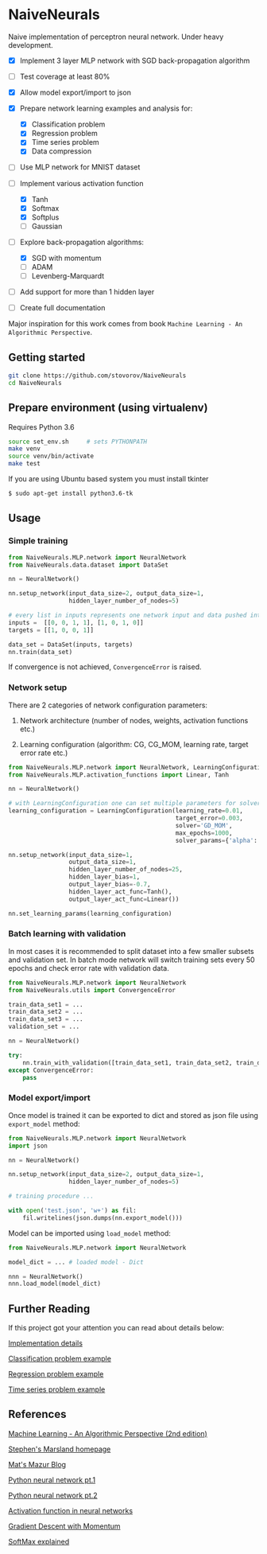 NaiveNeurals
============

Naive implementation of perceptron neural network. Under heavy development.


- [X] Implement 3 layer MLP network with SGD back-propagation algorithm
- [ ] Test coverage at least 80%
- [X] Allow model export/import to json
- [X] Prepare network learning examples and analysis for:
    - [X] Classification problem
    - [X] Regression problem
    - [X] Time series problem
    - [X] Data compression
- [ ] Use MLP network for MNIST dataset
- [ ] Implement various activation function
    - [X] Tanh
    - [X] Softmax
    - [X] Softplus
    - [ ] Gaussian
- [ ] Explore back-propagation algorithms:
    - [X] SGD with momentum
    - [ ] ADAM
    - [ ] Levenberg-Marquardt
- [ ] Add support for more than 1 hidden layer
- [ ] Create full documentation


Major inspiration for this work comes from book ``Machine Learning - An Algorithmic Perspective``.


Getting started
---------------

```bash
git clone https://github.com/stovorov/NaiveNeurals
cd NaiveNeurals
```


Prepare environment (using virtualenv)
--------------------------------------

Requires Python 3.6

```bash
source set_env.sh     # sets PYTHONPATH
make venv
source venv/bin/activate
make test
```

If you are using Ubuntu based system you must install tkinter

```bash
$ sudo apt-get install python3.6-tk
```

Usage
-----

### Simple training

```python
from NaiveNeurals.MLP.network import NeuralNetwork
from NaiveNeurals.data.dataset import DataSet

nn = NeuralNetwork()

nn.setup_network(input_data_size=2, output_data_size=1,
                 hidden_layer_number_of_nodes=5)

# every list in inputs represents one network input and data pushed into network
inputs =  [[0, 0, 1, 1], [1, 0, 1, 0]]
targets = [[1, 0, 0, 1]]

data_set = DataSet(inputs, targets)
nn.train(data_set)
```

If convergence is not achieved, ``ConvergenceError`` is raised.

### Network setup

There are 2 categories of network configuration parameters:

1. Network architecture (number of nodes, weights, activation functions etc.)

2. Learning configuration (algorithm: CG, CG_MOM, learning rate, target error rate etc.)

```python
from NaiveNeurals.MLP.network import NeuralNetwork, LearningConfiguration
from NaiveNeurals.MLP.activation_functions import Linear, Tanh

nn = NeuralNetwork()

# with LearningConfiguration one can set multiple parameters for solver algorithm 
learning_configuration = LearningConfiguration(learning_rate=0.01,
                                               target_error=0.003,
                                               solver='GD_MOM',
                                               max_epochs=1000,
                                               solver_params={'alpha': 0.95})

nn.setup_network(input_data_size=1,
                 output_data_size=1,
                 hidden_layer_number_of_nodes=25,
                 hidden_layer_bias=1,
                 output_layer_bias=-0.7,
                 hidden_layer_act_func=Tanh(),
                 output_layer_act_func=Linear())

nn.set_learning_params(learning_configuration)
```

### Batch learning with validation

In most cases it is recommended to split dataset into a few smaller subsets and validation set.
In batch mode network will switch training sets every 50 epochs and check error rate with validation data.

```python
from NaiveNeurals.MLP.network import NeuralNetwork
from NaiveNeurals.utils import ConvergenceError

train_data_set1 = ...
train_data_set2 = ...
train_data_set3 = ...
validation_set = ...

nn = NeuralNetwork()

try:
    nn.train_with_validation([train_data_set1, train_data_set2, train_data_set3], validation_set)
except ConvergenceError:
    pass
```

### Model export/import

Once model is trained it can be exported to dict and stored as json file using ``export_model`` method:

```python
from NaiveNeurals.MLP.network import NeuralNetwork
import json

nn = NeuralNetwork()

nn.setup_network(input_data_size=2, output_data_size=1,
                 hidden_layer_number_of_nodes=5)

# training procedure ...

with open('test.json', 'w+') as fil:
    fil.writelines(json.dumps(nn.export_model()))
```

Model can be imported using ``load_model`` method:

```python
from NaiveNeurals.MLP.network import NeuralNetwork

model_dict = ... # loaded model - Dict

nnn = NeuralNetwork()
nnn.load_model(model_dict)
```

Further Reading
---------------

If this project got your attention you can read about details below:

[Implementation details](docs/implementation_details.md)

[Classification problem example](docs/classification.md)

[Regression problem example](docs/regression.md)

[Time series problem example](docs/time_series.md)


References
----------

[Machine Learning - An Algorithmic Perspective (2nd edition)](https://www.amazon.com/Machine-Learning-Algorithmic-Perspective-Recognition/dp/1466583282/ref=dp_ob_title_bk)

[Stephen's Marsland homepage](https://seat.massey.ac.nz/personal/s.r.marsland/mlbook.html)

[Mat's Mazur Blog](https://mattmazur.com/2015/03/17/a-step-by-step-backpropagation-example/)

[Python neural network pt.1](https://iamtrask.github.io/2015/07/12/basic-python-network/)

[Python neural network pt.2](https://iamtrask.github.io/2015/07/27/python-network-part2/)

[Activation function in neural networks](https://towardsdatascience.com/activation-functions-neural-networks-1cbd9f8d91d6)

[Gradient Descent with Momentum](http://www.cs.bham.ac.uk/~jxb/NN/l8.pdf)

[SoftMax explained](https://eli.thegreenplace.net/2016/the-softmax-function-and-its-derivative/)
